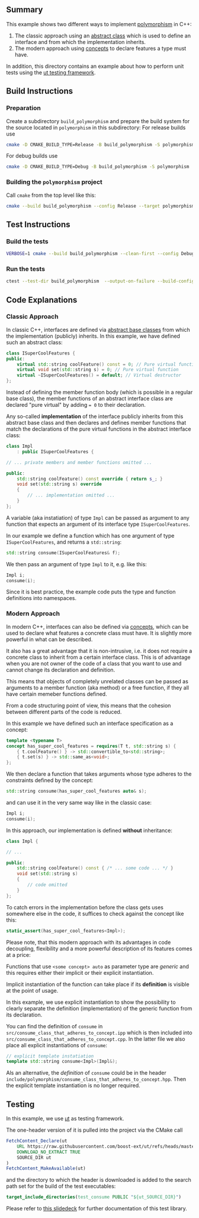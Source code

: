 ## Summary

This example shows two different ways to implement [polymorphism](https://en.wikipedia.org/wiki/Polymorphism_(computer_science)) in C++:

1. The classic approach using an [abstract class](https://en.cppreference.com/w/cpp/language/abstract_class) which is used to define an interface and from which the implementation inherits.
2. The modern approach using [concepts](https://en.cppreference.com/w/cpp/language/constraints) to declare features a type must have. 

In addition, this directory contains an example about how to perform unit tests using the [ut testing framework](https://github.com/boost-ext/ut). 

## Build Instructions 

### Preparation

Create a subdirectory `build_polymorphism` and prepare the build system for the source located in `polymorphism` in this subdirectory: For release builds use

```bash
cmake -D CMAKE_BUILD_TYPE=Release -B build_polymorphism -S polymorphism
```
For debug builds use   

```bash
cmake -D CMAKE_BUILD_TYPE=Debug -B build_polymorphism -S polymorphism
```


### Building the `polymorphism` project

Call `cmake` from the top level like this:

```bash
cmake --build build_polymorphism --config Release --target polymorphism --parallel
```

## Test Instructions

### Build the tests

```bash
VERBOSE=1 cmake --build build_polymorphism --clean-first --config Debug --target all --parallel
```

### Run the tests

```bash
ctest --test-dir build_polymorphism  --output-on-failure --build-config Debug
```

## Code Explanations  

### Classic Approach

In classic C++, interfaces are defined via [abstract base classes](https://en.cppreference.com/w/cpp/language/abstract_class) from which the implementation (publicly) inherits. In this example, we have defined such an abstract class:

```c++
class ISuperCoolFeatures {
public:
    virtual std::string coolFeature() const = 0; // Pure virtual function
    virtual void set(std::string s) = 0; // Pure virtual function
    virtual ~ISuperCoolFeatures() = default; // Virtual destructor
};
```

Instead of defining the member function body (which is possible in a regular base class), the member functions of an abstract interface class are declared "pure virtual" by adding `= 0` to their declaration. 

Any so-called **implementation** of the interface publicly inherits from this abstract base class and then declares and defines member functions that match the declarations of the pure virtual functions in the abstract interface class:   

```c++
class Impl
    : public ISuperCoolFeatures {

// ... private members and member functions omitted ...

public:
    std::string coolFeature() const override { return s_; }
    void set(std::string s) override
    {
        // ... implementation omitted ...
    }
};
```

A variable (aka instatiation) of type `Impl` can be passed as argument to any function that expects an argument of its interface type `ISuperCoolFeatures`. 

In our example we define a function which has one argument of type `ISuperCoolFeatures`, and returns a `std::string`:  

```c++
std::string consume(ISuperCoolFeatures& f);
```

We then pass an argument of type `Impl` to it, e.g. like this:

```c++
Impl i;
consume(i);
```

Since it is best practice, the example code puts the type and function definitions into namespaces. 

### Modern Approach

In modern C++, interfaces can also be defined via [concepts](https://en.cppreference.com/w/cpp/language/constraints), which can be used to declare what features a concrete class must have. It is slightly more powerful in what can be described. 

It also has a great advantage that it is non-intrusive, i.e. it does not require a concrete class to inherit from a certain interface class. This is of advantage when you are not owner of the code of a class that you want to use and cannot change its declaration and definition.

This means that objects of completely unrelated classes can be passed as arguments to a member function (aka method) or a free function, if they all have certain memeber functions defined.

From a code structuring point of view, this means that the cohesion between different parts of the code is reduced. 

In this example we have defined such an interface specification as a concept:

```c++
template <typename T>
concept has_super_cool_features = requires(T t, std::string s) {
    { t.coolFeature() } -> std::convertible_to<std::string>;
    { t.set(s) } -> std::same_as<void>;
};
```

We then declare a function that takes arguments whose type adheres to the constraints defined by the concept:

```c++
std::string consume(has_super_cool_features auto& s);
```

and can use it in the very same way like in the classic case:

```c++
Impl i;
consume(i);
```

In this approach, our implementation is defined **without** inheritance:

```c++
class Impl {

// ... 

public:
    std::string coolFeature() const { /* ... some code ... */ }
    void set(std::string s)
    {
        // code omitted
    }
};
```

To catch errors in the implementation before the class gets uses somewhere else in the code, it suffices to check against the concept like this:

```c++
static_assert(has_super_cool_features<Impl>);
```

Please note, that this modern approach with its advantages in code decoupling, flexibility and a more powerful description of its features comes at a price:   

Functions that use `<some concept> auto` as parameter type are *generic* and this requires either their implicit or their explicit instantiation. 

Implicit instantiation of the function can take place if its **definition** is visible at the point of usage.     

In this example, we use explicit instantiation to show the possibility to clearly separate the definition (implementation) of the generic function from its declaration. 

You can find the definition of `consume` in `src/consume_class_that_adheres_to_concept.ipp` which is then included into `src/consume_class_that_adheres_to_concept.cpp`. In the latter file we also place all explicit instantiations of `consume`:

```c++
// explicit template instatiation
template std::string consume<Impl>(Impl&);
```

Als an alternative, the *definition* of `consume` could be in the header `include/polymorphism/consume_class_that_adheres_to_concept.hpp`. Then the explicit template instantiation is no longer required. 

## Testing

In this example, we use [µt](https://github.com/boost-ext/ut) as testing framework. 

The one-header version of it is pulled into the project via the CMake call

```cmake
FetchContent_Declare(ut
    URL https://raw.githubusercontent.com/boost-ext/ut/refs/heads/master/include/boost/ut.hpp
    DOWNLOAD_NO_EXTRACT TRUE
    SOURCE_DIR ut
)
FetchContent_MakeAvailable(ut)
```

and the directory to which the header is downloaded is added to the search path set for the build of the test executables: 

```cmake
target_include_directories(test_consume PUBLIC "${ut_SOURCE_DIR}")
```

Please refer to [this slidedeck](https://boost-ext.github.io/ut/denver-cpp-2019/#/) for further documentation of this test library. 